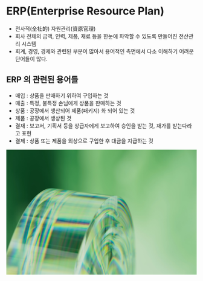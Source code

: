 # ERP(Enterprise Resource Plan)

- 전사적(全社的) 자원관리(資原官理)
- 회사 전체의 금액, 인력, 제품, 재료 등을 한눈에 파악할 수 있도록 만들어진 전산관리 시스템
- 회계, 경영, 경제와 관련된 부분이 많아서 용어적인 측면에서 다소 이해하기 어려운 단어들이 많다.

## ERP 의 관련된 용어들

- 매입 : 상품을 판매하기 위하여 구입하는 것
- 매출 : 특정, 불특정 손님에게 상품을 판매하는 것
- 상품 : 공장에서 생산되어 제품(패키지) 화 되어 있는 것
- 제품 : 공장에서 생상된 것
- 결재 : 보고서, 기획서 등을 상급자에게 보고하여 승인을 받는 것, 재가를 받는다라고 표현
- 결제 : 상품 또는 제품을 외상으로 구입한 후 대금을 지급하는 것

![이미지 추가](doc/image.jpg)
